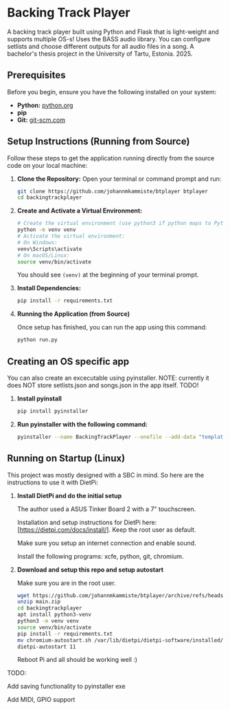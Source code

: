 # Backing Track Player

A backing track player built using Python and Flask that is light-weight and supports multiple OS-s! Uses the BASS audio library. You can configure setlists and choose different outputs for all audio files in a song.
A bachelor's thesis project in the University of Tartu, Estonia. 2025.

## Prerequisites

Before you begin, ensure you have the following installed on your system:

* **Python:** [python.org](https://www.python.org/)
* **pip** 
* **Git:**  [git-scm.com](https://git-scm.com/)

## Setup Instructions (Running from Source)

Follow these steps to get the application running directly from the source code on your local machine:

1.  **Clone the Repository:**
    Open your terminal or command prompt and run:
    ```bash
    git clone https://github.com/johannmkammiste/btplayer btplayer
    cd backingtrackplayer
    ```

2.  **Create and Activate a Virtual Environment:**
    ```bash
    # Create the virtual environment (use python3 if python maps to Python 2)
    python -m venv venv
    # Activate the virtual environment:
    # On Windows:
    venv\Scripts\activate
    # On macOS/Linux:
    source venv/bin/activate
    ```
    You should see `(venv)` at the beginning of your terminal prompt.

3.  **Install Dependencies:**
    ```bash
    pip install -r requirements.txt
    ```

4. **Running the Application (from Source)**
    
    Once setup has finished, you can run the app using this command: 
 
    ```bash
    python run.py
    ```

## Creating an OS specific app

You can also create an excecutable using pyinstaller. NOTE: currently it does NOT store setlists.json and songs.json in the app itself. TODO!

1. **Install pyinstall**
    ```bash
    pip install pyinstaller
    ```
2. **Run pyinstaller with the following command:**
   ```bash
   pyinstaller --name BackingTrackPlayer --onefile --add-data "templates:templates" --add-data "static:static" --add-data "data:data" --add-data "app.py:." --collect-all modpybass run.py
   ```

## Running on Startup (Linux)

This project was mostly designed with a SBC in mind. So here are the instructions to use it with DietPi:

1. **Install DietPi and do the initial setup**
   
   The author used a ASUS Tinker Board 2 with a 7" touchscreen.

    Installation and setup instructions for DietPi here: [https://dietpi.com/docs/install/]. Keep the root user as default.

    Make sure you setup an internet connection and enable sound. 
    
    Install the following programs:
    xcfe, python, git, chromium.

2. **Download and setup this repo and setup autostart**

    Make sure you are in the root user.
    ```bash
    wget https://github.com/johannmkammiste/btplayer/archive/refs/heads/main.zip
   unzip main.zip
   cd backingtrackplayer
   apt install python3-venv
   python3 -m venv venv
   source venv/bin/activate
   pip install -r requirements.txt
   mv chromium-autostart.sh /var/lib/dietpi/dietpi-software/installed/chromium-autostart.sh
   dietpi-autostart 11
    ```
   Reboot Pi and all should be working well :)

TODO:

Add saving functionality to pyinstaller exe

Add MIDI, GPIO support


